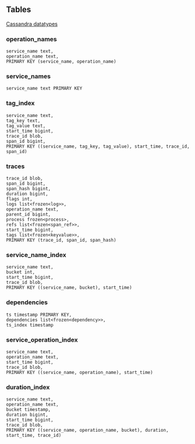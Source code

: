 ## Tables
[Cassandra datatypes](https://docs.datastax.com/en/cql/3.3/cql/cql_reference/cql_data_types_c.html)

### operation_names
```
service_name text,
operation_name text,
PRIMARY KEY (service_name, operation_name)
```
### service_names
```
service_name text PRIMARY KEY
```
### tag_index
``` 
service_name text,
tag_key text,
tag_value text,
start_time bigint,
trace_id blob,
span_id bigint,
PRIMARY KEY ((service_name, tag_key, tag_value), start_time, trace_id, span_id)
```
### traces
```
trace_id blob,
span_id bigint,
span_hash bigint,
duration bigint,
flags int,
logs list<frozen<log>>,
operation_name text,
parent_id bigint,
process frozen<process>,
refs list<frozen<span_ref>>,
start_time bigint,
tags list<frozen<keyvalue>>,
PRIMARY KEY (trace_id, span_id, span_hash)
```

### service_name_index
``` 
service_name text,
bucket int,
start_time bigint,
trace_id blob,
PRIMARY KEY ((service_name, bucket), start_time)
```
### dependencies
``` 
ts timestamp PRIMARY KEY,
dependencies list<frozen<dependency>>,
ts_index timestamp
```
### service_operation_index
```
service_name text,
operation_name text,
start_time bigint,
trace_id blob,
PRIMARY KEY ((service_name, operation_name), start_time)
```
### duration_index
``` 
service_name text,
operation_name text,
bucket timestamp,
duration bigint,
start_time bigint,
trace_id blob,
PRIMARY KEY ((service_name, operation_name, bucket), duration, start_time, trace_id)
```